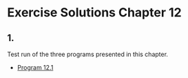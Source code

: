 # Exercise Solutions Chapter 12 #
## 1. ##
Test run of the three programs presented in this chapter.  
 - [Program 12.1](Exercise_01/Program_12_01/program_12_01.c)  
